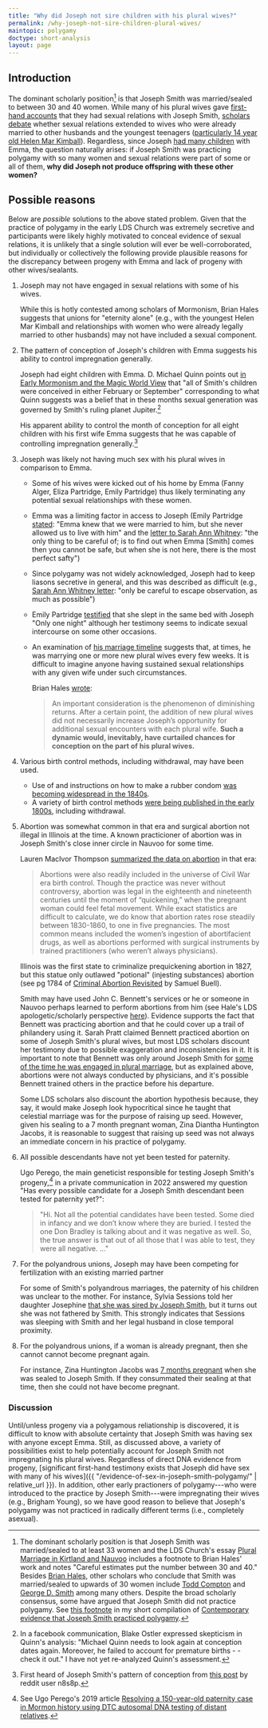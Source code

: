 ```yaml
---
title: "Why did Joseph not sire children with his plural wives?"
permalink: /why-joseph-not-sire-children-plural-wives/
maintopic: polygamy
doctype: short-analysis
layout: page
---
```


## Introduction

The dominant scholarly position[^some_skeptical_of_smith_polygamy] is that Joseph Smith was married/sealed to between 30 and 40 women. While many of his plural wives gave [first-hand accounts](https://faenrandir.github.io/a_careful_examination/evidence-of-sex-in-joseph-smith-polygamy/) that they had sexual relations with Joseph Smith, [scholars debate](https://josephsmithspolygamy.org/dialogues/hales-vogel-2/) whether sexual relations extended to wives who were already married to other husbands and the youngest teenagers ([particularly 14 year old Helen Mar Kimball](https://josephsmithspolygamy.org/plural-wives-overview/helen-mar-kimball/)). Regardless, since Joseph [had many children](https://en.wikipedia.org/wiki/Children_of_Joseph_Smith) with Emma, the question naturally arises: if Joseph Smith was practicing polygamy with so many women and sexual relations were part of some or all of them, **why did Joseph not produce offspring with these other women?**

## Possible reasons

Below are _possible_ solutions to the above stated problem. Given that the practice of polygamy in the early LDS Church was extremely secretive and participants were likely highly motivated to conceal evidence of sexual relations, it is unlikely that a single solution will ever be well-corroborated, but individually or collectively the following provide plausible reasons for the discrepancy between progeny with Emma and lack of progeny with other wives/sealants.

1. Joseph may not have engaged in sexual relations with some of his wives.

    While this is hotly contested among scholars of Mormonism, Brian Hales suggests that unions for "eternity alone" (e.g., with the youngest Helen Mar Kimball and relationships with women who were already legally married to other husbands) may not have included a sexual component.

1. The pattern of conception of Joseph's children with Emma suggests his ability to control impregnation generally.

    Joseph had eight children with Emma.  D. Michael Quinn points out [in Early Mormonism and the Magic World View](https://preview.redd.it/bx53sy00kvj61.png?width=691&format=png&auto=webp&s=85422f8a32fe86b55d2415b594cb51dca440d25c) that "all of Smith's children were conceived in either February or September" corresponding to what Quinn suggests was a belief that in these months sexual generation was governed by Smith's ruling planet Jupiter.[^disputed_by_blake_ostler]

    His apparent ability to control the month of conception for all eight children with his first wife Emma suggests that he was capable of controlling impregnation generally.[^temporal_pregnancy]

1. Joseph was likely not having much sex with his plural wives in comparison to Emma.

    * Some of his wives were kicked out of his home by Emma (Fanny Alger, Eliza Partridge, Emily Partridge) thus likely terminating any potential sexual relationships with these women.
    * Emma was a limiting factor in access to Joseph (Emily Partridge [stated](http://josephsmithspolygamy.org/common-questions/plural-marriages-sexual/emily-dow-partridge-evidence-of-sexuality/): "Emma knew that we were married to him, but she never allowed us to live with him" and the [letter to Sarah Ann Whitney](http://josephsmithspolygamy.org/plural-wives-overview/sarah-ann-whitney/): "the only thing to be careful of; is to find out when Emma [Smith] comes then you cannot be safe, but when she is not here, there is the most perfect safty")
    * Since polygamy was not widely acknowledged, Joseph had to keep liasons secretive in general, and this was described as difficult (e.g., [Sarah Ann Whitney letter](http://josephsmithspolygamy.org/plural-wives-overview/sarah-ann-whitney/): "only be careful to escape observation, as much as possible")
    * Emily Partridge [testified](http://josephsmithspolygamy.org/common-questions/plural-marriages-sexual/emily-dow-partridge-evidence-of-sexuality/) that she slept in the same bed with Joseph "Only one night" although her testimony seems to indicate sexual intercourse on some other occasions.
    * An examination of [his marriage timeline](https://en.wikipedia.org/wiki/List_of_Joseph_Smith%27s_wives) suggests that, at times, he was marrying one or more new plural wives every few weeks.  It is difficult to imagine anyone having sustained sexual relationships with any given wife under such circumstances.

        Brian Hales [wrote](http://josephsmithspolygamy.org/common-questions/plural-marriages-sexual/):

        > An important consideration is the phenomenon of diminishing returns. After a certain point, the addition of new plural wives did not necessarily increase Joseph’s opportunity for additional sexual encounters with each plural wife. **Such a dynamic would, inevitably, have curtailed chances for conception on the part of his plural wives.**

1. Various birth control methods, including withdrawal, may have been used.

    * Use of and instructions on how to make a rubber condom [was becoming widespread in the 1840s](https://en.wikipedia.org/wiki/History_of_condoms#18th_century).
    * A variety of birth control methods [were being published in the early 1800s](http://artsci.case.edu/dittrick/online-exhibits/history-of-birth-control/contraception-in-america-1800-1900/early-literature/), including withdrawal.

1. Abortion was somewhat common in that era and surgical abortion not illegal in Illinois at the time.  A known practicioner of abortion was in Joseph Smith's close inner circle in Nauvoo for some time.

    Lauren MacIvor Thompson [summarized the data on abortion](https://www.civilwarmed.org/birth-control/) in that era:

    > Abortions were also readily included in the universe of Civil War era birth control. Though the practice was never without controversy, abortion was legal in the eighteenth and nineteenth centuries until the moment of “quickening,” when the pregnant woman could feel fetal movement. While exact statistics are difficult to calculate, we do know that abortion rates rose steadily between 1830-1860, to one in five pregnancies. The most common means included the women’s ingestion of abortifacient drugs, as well as abortions performed with surgical instruments by trained practitioners (who weren’t always physicians).

    Illinois was the first state to criminalize prequickening abortion in
    1827, but this statue only outlawed "potional" (injesting substances)
    abortion (see pg 1784 of [Criminal Abortion
    Revisited](https://scholarship.law.duke.edu/faculty_scholarship/2174/) by
    Samuel Buell).

    Smith may have used John C. Bennett's services or he or someone in Nauvoo perhaps learned to perform abortions from him (see Hale's LDS apologetic/scholarly perspective [here](http://mormonpolygamydocuments.org/abortions/)).  Evidence supports the fact that Bennett was practicing abortion and that he could cover up a trail of philandery using it. Sarah Pratt claimed Bennett practiced abortion on some of Joseph Smith's plural wives, but most LDS scholars discount her testimony due to possible exaggeration and inconsistencies in it. It is important to note that Bennett was only around Joseph Smith for [some of the time he was engaged in plural marriage](https://lecturesondoubt.com/2019/03/27/top-6-exmormon-myths/), but as explained above, abortions were not always conducted by physicians, and it's possible Bennett trained others in the practice before his departure.
    
    Some LDS scholars also discount the abortion hypothesis because, they say, it would make Joseph look hypocritical since he taught that celestial marriage was for the purpose of raising up seed.  However, given his sealing to a 7 month pregnant woman, Zina Diantha Huntington Jacobs, it is reasonable to suggest that raising up seed was not always an immediate concern in his practice of polygamy.

1. All possible descendants have not yet been tested for paternity.

    Ugo Perego, the main geneticist responsible for testing Joseph Smith's progeny,[^testing_joseph_smith_progeny] in a private communication in 2022 answered my question "Has every possible candidate for a Joseph Smith descendant been tested for paternity yet?":

    > "Hi. Not all the potential candidates have been tested. Some died in infancy and we don’t know where they are buried. I tested the one Don Bradley is talking about and it was negative as well. So, the true answer is that out of all those that I was able to test, they were all negative. ..."

1. For the polyandrous unions, Joseph may have been competing for fertilization with an existing married partner

    For some of Smith's polyandrous marriages, the paternity of his children was unclear to the mother.  For instance, Sylvia Sessions told her daughter Josephine [that she was sired by Joseph Smith](https://www.fairmormon.org/answers/Question:_Did_Joseph_Smith_produce_any_children_by_his_plural_wives:_The_case_for_children), but it turns out she was not fathered by Smith.  This strongly indicates that Sessions was sleeping with Smith and her legal husband in close temporal proximity.

1. For the polyandrous unions, if a woman is already pregnant, then she cannot cannot become pregnant again.

    For instance, Zina Huntington Jacobs was [7 months pregnant](http://josephsmithspolygamy.org/plural-wives-overview/zina-diantha-huntington/) when she was sealed to Joseph Smith.  If they consummated their sealing at that time, then she could not have become pregnant.

### Discussion

Until/unless progeny via a polygamous reliationship is discovered, it is difficult to know with absolute certainty that Joseph Smith was having sex with anyone except Emma.  Still, as discussed above, a variety of possibilities exist to help potentially account for Joseph Smith not impregnating his plural wives.  Regardless of direct DNA evidence from progeny, [significant first-hand testimony exists that Joseph did have sex with many of his wives]({{ "/evidence-of-sex-in-joseph-smith-polygamy/" | relative_url }}).  In addition, other early practioners of polygamy---who were introduced to the practice by Joseph Smith---were impregnating their wives (e.g., Brigham Young), so we have good reason to believe that Joseph's polygamy was not practiced in radically different terms (i.e., completely asexual).

[^temporal_pregnancy]: First heard of Joseph Smith's pattern of conception from [this post](https://www.reddit.com/r/mormon/comments/lt5wvh/next_time_someone_says_joseph_smith_didnt_have/) by reddit user n8s8p.

[^testing_joseph_smith_progeny]: See Ugo Perego's 2019 article [Resolving a 150-year-old paternity case in Mormon history using DTC autosomal DNA testing of distant relatives](https://www.sciencedirect.com/science/article/pii/S1872497319300663).

[^disputed_by_blake_ostler]: In a facebook communication, Blake Ostler expressed skepticism in Quinn's analysis: "Michael Quinn needs to look again at conception dates again. Moreover, he failed to account for premature births - -check it out." I have not yet re-analyzed Quinn's assessment.

[^some_skeptical_of_smith_polygamy]:  The dominant scholarly position is that Joseph Smith was married/sealed to at least 33 women and the LDS Church's essay [Plural Marriage in Kirtland and Nauvoo](https://www.churchofjesuschrist.org/study/manual/gospel-topics-essays/plural-marriage-in-kirtland-and-nauvoo?lang=eng) includes a footnote to Brian Hales' work and notes "Careful estimates put the number between 30 and 40." Besides [Brian Hales](https://josephsmithspolygamy.org/), other scholars who conclude that Smith was married/sealed to upwards of 30 women include [Todd Compton](https://openlibrary.org/works/OL3269332W/In_sacred_loneliness) and [George D. Smith](https://byustudies.byu.edu/article/nauvoo-polygamy-but-we-called-it-celestial-marriage/) among many others. Despite the broad scholarly consensus, some have argued that Joseph Smith did not practice polygamy. See [this footnote](https://faenrandir.github.io/a_careful_examination/contemporary-evidence-that-joseph-smith-practiced-polygamy/#fn:examples_of_polygamy_deniers) in my short compilation of [Contemporary evidence that Joseph Smith practiced polygamy](https://faenrandir.github.io/a_careful_examination/contemporary-evidence-that-joseph-smith-practiced-polygamy/#fn:examples_of_polygamy_deniers).
